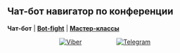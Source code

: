 ## Чат-бот навигатор по конференции

**Чат-бот** | **[Bot-fight](https://directumufa.github.io/ufadefconf/botfight)** | **[Мастер-классы](https://directumufa.github.io/ufadefconf/mclasses)**

&nbsp;&nbsp;&nbsp;&nbsp;&nbsp;&nbsp;&nbsp;&nbsp;&nbsp;&nbsp;&nbsp;&nbsp;&nbsp;&nbsp;&nbsp;&nbsp;&nbsp;&nbsp;&nbsp;&nbsp;&nbsp;&nbsp;&nbsp;&nbsp;&nbsp;&nbsp;&nbsp;&nbsp;&nbsp;&nbsp;[![Viber](https://directumufa.github.io/ufadefconf/viber.png)](viber://pa?chatURI=ufadevconf2018)&nbsp;&nbsp;&nbsp;&nbsp;&nbsp;&nbsp;&nbsp;&nbsp;&nbsp;&nbsp;&nbsp;&nbsp;&nbsp;&nbsp;&nbsp;&nbsp;&nbsp;&nbsp;&nbsp;&nbsp;[![Telegram](https://directumufa.github.io/ufadefconf/telegram.png)](https://api.telegram.org/bot%3CTOKEN%3E/getMe)
